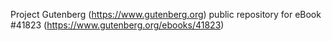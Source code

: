 Project Gutenberg (https://www.gutenberg.org) public repository for eBook #41823 (https://www.gutenberg.org/ebooks/41823)
